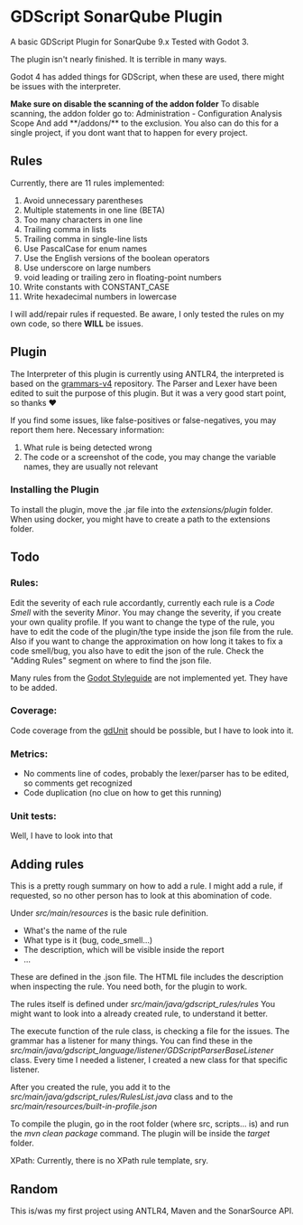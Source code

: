 ﻿
GDScript SonarQube Plugin
==========

A basic GDScript Plugin for SonarQube 9.x
Tested with Godot 3.

The plugin isn't nearly finished. It is terrible in many ways.

Godot 4 has added things for GDScript, when these are used, there might be issues with the interpreter.

**Make sure on disable the scanning of the addon folder** 
To disable scanning, the addon folder go to:
Administration - Configuration Analysis Scope
And add \**/addons/** to the exclusion. You also can do this for a single project, if you dont want that to happen for every project.

Rules
-----
Currently, there are 11 rules implemented:
<ol>  
<li>Avoid unnecessary parentheses</li>  
<li>Multiple statements in one line (BETA)</li>  
<li>Too many characters in one line</li>  
<li>Trailing comma in lists</li>
<li>Trailing comma in single-line lists</li>
<li>Use PascalCase for enum names</li>
<li>Use the English versions of the boolean operators</li>
<li>Use underscore on large numbers</li>
<li>void leading or trailing zero in floating-point numbers</li>
<li>Write constants with CONSTANT_CASE</li>
<li>Write hexadecimal numbers in lowercase</li>
</ol>

I will add/repair rules if requested.
Be aware, I only tested the rules on my own code, so there **WILL** be issues.

Plugin
--------

The Interpreter of this plugin is currently using ANTLR4, the interpreted is based on the [grammars-v4](https://github.com/antlr/grammars-v4) repository. The Parser and Lexer have been edited to suit the purpose of this plugin. But it was a very good start point, so thanks ❤


If you find some issues, like false-positives or false-negatives, you may report them here.
Necessary information:
 <ol>  
<li>What rule is being detected wrong</li>  
<li>The code or a screenshot of the code, you may change the variable names, they are usually not relevant</li>  
</ol>

### Installing the Plugin

To install the plugin, move the .jar file into the *extensions/plugin* folder.
When using docker, you might have to create a path to the extensions folder.

Todo
---------

### Rules:
Edit the severity of each rule accordantly, currently each rule is a *Code Smell* with the severity *Minor*.
You may change the severity, if you create your own quality profile.
If you want to change the type of the rule, you have to edit the code of the plugin/the type inside the json file from the rule.
Also if you want to change the approximation on how long it takes to fix a code smell/bug, you also have to edit the json of the rule. Check the "Adding Rules" segment on where to find the json file.

Many rules from the [Godot Styleguide](https://docs.godotengine.org/en/stable/tutorials/scripting/gdscript/gdscript_styleguide.html)  are not implemented yet. They have to be added.

### Coverage:
Code coverage from the [gdUnit](https://mikeschulze.github.io/gdUnit3/) should be possible, but I have to look into it.

### Metrics:
<ul>  
<li>No comments line of codes, probably the lexer/parser has to be edited, so comments get recognized</li>  
<li>Code duplication (no clue on how to get this running)</li> 
</ul>

### Unit tests:
Well, I have to look into that

Adding rules
---
This is a pretty rough summary on how to add a rule.
I might add a rule, if requested, so no other person has to look at this abomination of code.

Under *src/main/resources* is the basic rule definition.
<ul>  
<li>What's the name of the rule</li>  
<li>What type is it (bug, code_smell...)</li>  
<li>The description, which will be visible inside the report</li>  
<li>...</li>  
</ul>
These are defined in the .json file.
The HTML file includes the description when inspecting the rule.
You need both, for the plugin to work.

The rules itself is defined under *src/main/java/gdscript_rules/rules*
You might want to look into a already created rule, to understand it better.

The execute function of the rule class, is checking a file for the issues. The grammar has a listener for many things. You can find these in the *src/main/java/gdscript_language/listener/GDScriptParserBaseListener* class.
Every time I needed a listener, I created a new class for that specific listener.

After you created the rule, you add it to the *src/main/java/gdscript_rules/RulesList.java* class and to the 
*src/main/resources/built-in-profile.json*

To compile the plugin, go in the root folder (where src, scripts... is) and run the *mvn clean package* command. The plugin will be inside the *target* folder.

XPath:
Currently, there is no XPath rule template, sry.

Random
---
This is/was my first project using ANTLR4, Maven and the SonarSource API.
